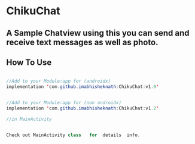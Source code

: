 # ChikuChat
A Sample Chatview using this you can send and receive text messages as well as photo.
--------------
How To Use
---------
```java

//Add to your Module:app for (androidx)
implementation 'com.github.imabhisheknath:ChikuChat:v1.0'


//Add to your Module:app for (non androidx)
implementation 'com.github.imabhisheknath:ChikuChat:v1.2'

//in MainActivity


Check out MainActivity class   for  details  info.
  
  
  


         
   
        
        

```
